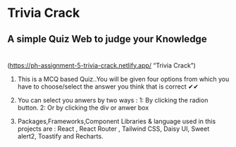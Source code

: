 # Trivia Crack

## A simple Quiz Web to judge your Knowledge

#

(https://ph-assignment-5-trivia-crack.netlify.app/ “Trivia Crack”)

1. This is a MCQ based Quiz..You will be given four options from which you have to choose/select the answer you think that is correct ✔✔

2. You can select you anwers by two ways :
   1: By clicking the radion button. 2: Or by clicking the div or anwer box

3. Packages,Frameworks,Component Libraries & language used in this projects are : React , React Router , Tailwind CSS, Daisy UI, Sweet alert2, Toastify and Recharts.
